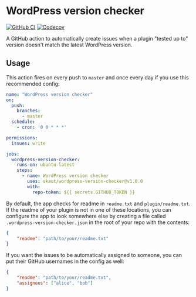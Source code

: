 # WordPress version checker

[![GitHub CI](https://img.shields.io/github/actions/workflow/status/skaut/wordpress-version-checker/CI.yml?label=CI&logo=github)](https://github.com/skaut/wordpress-version-checker/actions?query=branch%3Amaster)
[![Codecov](https://img.shields.io/codecov/c/gh/skaut/wordpress-version-checker?logo=codecov)](https://app.codecov.io/gh/skaut/wordpress-version-checker)

A GitHub action to automatically create issues when a plugin "tested up to" version doesn't match the latest WordPress version.

## Usage

This action fires on every push to `master` and once every day if you use this recommended config:

```yaml
name: "WordPress version checker"
on:
  push:
    branches:
      - master
  schedule:
    - cron: '0 0 * * *'

permissions:
  issues: write

jobs:
  wordpress-version-checker:
    runs-on: ubuntu-latest
    steps:
      - name: WordPress version checker
        uses: skaut/wordpress-version-checker@v1.0.0
        with:
          repo-token: ${{ secrets.GITHUB_TOKEN }}
```

By default, the app checks for readme in `readme.txt` and `plugin/readme.txt`. If the readme of your plugin is not in one of these locations, you can configure the app to look somewhere else by creating a file called `.wordpress-version-checker.json` in the root of your repo with the contents:

```json
{
    "readme": "path/to/your/readme.txt"
}
```

If you want the issues to be automatically assigned to someone, you can put their GitHub usernames in the config as well:

```json
{
    "readme": "path/to/your/readme.txt",
    "assignees": ["alice", "bob"]
}
```
